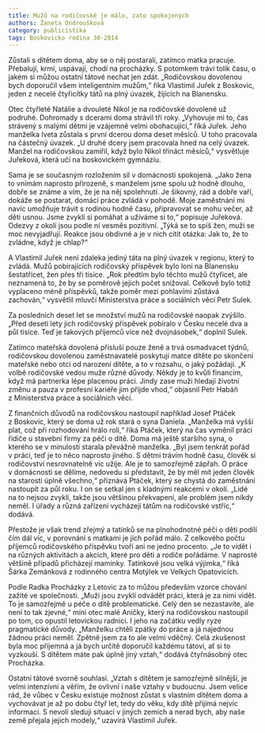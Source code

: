 ```yaml
---
title: Mužů na rodičovské je málo, zato spokojených
authors: Žaneta Ondroušková
category: publicistika
tags: Boskovicko rodina 30-2014 
---
```


Zůstali s dítětem doma, aby se o něj postarali, zatímco matka pracuje. Přebalují, krmí, uspávají, chodí na procházky. S potomkem tráví tolik času, o jakém si můžou ostatní tátové nechat jen zdát. „Rodičovskou dovolenou bych doporučil všem inteligentním mužům,“ říká Vlastimil Juřek z Boskovic, jeden z necelé čtyřicítky tátů na plný úvazek, žijících na Blanensku.

Otec čtyřleté Natálie a dvouleté Nikol je na rodičovské dovolené už podruhé. Dohromady s dcerami doma strávil tři roky. „Vyhovuje mi to, čas strávený s malými dětmi je vzájemně velmi obohacující,“ říká Juřek. Jeho manželka Iveta zůstala s první dcerou doma deset měsíců. U toho pracovala na částečný úvazek. „U druhé dcery jsem pracovala hned na celý úvazek. Manžel na rodičovskou zamířil, když bylo Nikol třináct měsíců,“ vysvětluje Juřeková, která učí na boskovickém gymnáziu.

Sama je se současným rozložením sil v domácnosti spokojená. „Jako žena to vnímám naprosto přirozeně, s manželem jsme spolu už hodně dlouho, dobře se známe a vím, že je na něj spolehnutí. Je šikovný, rád a dobře vaří, dokáže se postarat, domácí práce zvládá v pohodě. Moje zaměstnání mi navíc umožňuje trávit s rodinou hodně času, připravovat se mohu večer, až děti usnou. Jsme zvyklí si pomáhat a užíváme si to,“ popisuje Juřeková. Odezvy z okolí jsou podle ní vesměs pozitivní. „Týká se to spíš žen, muži se moc nevyjadřují. Reakce jsou obdivné a je v nich cítit otázka: Jak to, že to zvládne, když je chlap?“

A Vlastimil Juřek není zdaleka jediný táta na plný úvazek v regionu, který to zvládá. Mužů pobírajících rodičovský příspěvek bylo loni na Blanensku šestatřicet, žen přes tři tisíce. „Rok předtím bylo těchto mužů čtyřicet, ale neznamená to, že by se poměrově jejich počet snižoval. Celkově bylo totiž vyplaceno méně příspěvků, takže poměr mezi pohlavími zůstává zachován,“ vysvětlil mluvčí Ministerstva práce a sociálních věcí Petr Sulek.

Za posledních deset let se množství mužů na rodičovské naopak zvýšilo. „Před deseti lety jich rodičovský příspěvek pobíralo v Česku necelé dva a půl tisíce. Teď je takových příjemců více než dvojnásobek,“ doplnil Sulek. 

Zatímco mateřská dovolená přísluší pouze ženě a trvá osmadvacet týdnů, rodičovskou dovolenou zaměstnavatelé poskytují matce dítěte po skončení mateřské nebo otci od narození dítěte, a to v rozsahu, o jaký požádají. „K volbě rodičovské vedou muže různé důvody. Někdy je to kvůli financím, když má partnerka lépe placenou práci. Jindy zase muži hledají životní změnu a pauza v profesní kariéře jim přijde vhod,“ objasnil Petr Habáň z Ministerstva práce a sociálních věcí.

Z finančních důvodů na rodičovskou nastoupil například Josef Ptáček z Boskovic, který se doma už rok stará o syna Daniela. „Manželka má vyšší plat, což při rozhodování hrálo roli,“ říká Ptáček, který na čas vyměnil práci řidiče u stavební firmy za péči o dítě. Doma má ještě staršího syna, o kterého se v minulosti starala převážně manželka. „Byl jsem tenkrát pořád v práci, teď je to něco naprosto jiného. S dětmi trávím hodně času, člověk si rodičovství nesrovnatelně víc užije. Ale je to samozřejmě zápřah. O práce v domácnosti se dělíme, nedovedu si představit, že by měl mít jeden člověk na starosti úplně všechno,“ přiznává Ptáček, který se chystá do zaměstnání nastoupit za půl roku. I on se setkal jen s kladnými reakcemi v okolí. „Lidé na to nejsou zvyklí, takže jsou většinou překvapení, ale problém jsem nikdy neměl. I úřady a různá zařízení vycházejí tátům na rodičovské vstříc,“ dodává.

Přestože je však trend zřejmý a tatínků se na plnohodnotné péči o děti podílí čím dál víc, v porovnání s matkami je jich pořád málo. Z celkového počtu příjemců rodičovského příspěvku tvoří ani ne jedno procento. „Je to vidět i na různých aktivitách a akcích, které pro děti a rodiče pořádáme. V naprosté většině případů přicházejí maminky. Tatínkové jsou velká výjimka,“ říká Šárka Zemánková z rodinného centra Motýlek ve Velkých Opatovicích.

Podle Radka Procházky z Letovic za to můžou především vzorce chování zažité ve společnosti. „Muži jsou zvyklí odvádět práci, která je za nimi vidět. To je samozřejmě u péče o dítě problematické. Celý den se nezastavíte, ale není to tak zjevné,“ míní otec malé Aničky, který na rodičovskou nastoupil po tom, co opustil letovickou radnici. I jeho na začátku vedly ryze pragmatické důvody. „Manželku chtěli zpátky do práce a já najednou žádnou práci neměl. Zpětně jsem za to ale velmi vděčný. Celá zkušenost byla moc příjemná a já bych určitě doporučil každému tátovi, ať si to vyzkouší. S dítětem máte pak úplně jiný vztah,“ dodává čtyřnásobný otec Procházka.

Ostatní tátové svorně souhlasí. „Vztah s dítětem je samozřejmě silnější, je velmi intenzívní a věřím, že ovlivní i naše vztahy v budoucnu. Jsem velice rád, že vůbec v Česku existuje možnost zůstat s vlastním dítětem doma a vychovávat je až po dobu čtyř let, tedy do věku, kdy dítě přijímá nejvíc informací. S nevolí sleduji situaci v jiných zemích a nerad bych, aby naše země přejala jejich modely,“ uzavírá Vlastimil Juřek. 